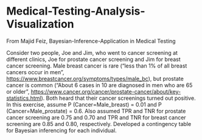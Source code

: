 # Medical-Testing-Analysis-Visualization
From Majid Feiz, Bayesian-Inference-Application in Medical Testing

Consider two people, Joe and Jim, who went to cancer screening at different clinics, Joe for prostate 
cancer screening and Jim for breast cancer screening. Male breast cancer is rare (“less than 1% of all 
breast cancers occur in men”, https://www.breastcancer.org/symptoms/types/male_bc), but prostate 
cancer is common (“About 6 cases in 10 are diagnosed in men who are 65 or older”, 
https://www.cancer.org/cancer/prostate-cancer/about/key-statistics.html). Both heard that their cancer
screenings turned out positive. In this exercise, assume P (Cancer=Male_breast) = 0.01 and P
(Cancer=Male_prostate) = 0.6. Also assumed TPR and TNR for prostate cancer screening are 0.75 and 
0.70 and TPR and TNR for breast cancer screening are 0.85 and 0.80, respectively.
Developed a contingency table for Bayesian inferencing for each individual.
